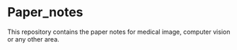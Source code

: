 # Paper_notes
This repository contains the paper notes for medical image, computer vision or any other area.

